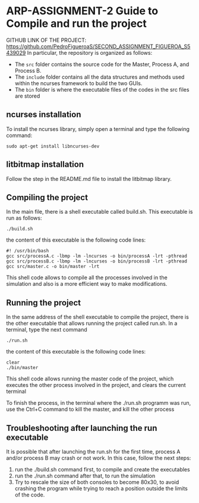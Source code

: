 # ARP-ASSIGNMENT-2 Guide to Compile and run the project
GITHUB LINK OF THE PROJECT: https://github.com/PedroFigueroaS/SECOND_ASSIGNMENT_FIGUEROA_S5439029
In particular, the repository is organized as follows:
- The `src` folder contains the source code for the Master, Process A, and Process B.
- The `include` folder contains all the data structures and methods used within the ncurses framework to build the two GUIs. 
- The `bin` folder is where the executable files of the codes in the src files are stored

## ncurses installation
To install the ncurses library, simply open a terminal and type the following command:
```console
sudo apt-get install libncurses-dev
```
## litbitmap installation
Follow the step in the README.md file to install the litbitmap library.

## Compiling the project

In the main file, there is a shell executable called build.sh. This executable is run as follows:

```console
./build.sh
```
the content of this executable is the following code lines:
```console
#! /usr/bin/bash
gcc src/processA.c -lbmp -lm -lncurses -o bin/processA -lrt -pthread
gcc src/processB.c -lbmp -lm -lncurses -o bin/processB -lrt -pthread
gcc src/master.c -o bin/master -lrt
```
This shell code allows to compile all the processes involved in the simulation and also is a more efficient way to make modifications.

## Running the project

In the same address of the shell executable to compile the project, there is the other executable that allows running the project called run.sh. In a terminal, type the next command

```console
./run.sh
```
the content of this executable is the following code lines:

```console
clear
./bin/master
```
This shell code allows running the master code of the project, which executes the other process involved in the project, and clears the current terminal

To finish the process, in the terminal where the ./run.sh programm was run, use the Ctrl+C command to kill the master, and kill the other process


## Troubleshooting after launching the run executable

It is possible that after launching the run.sh for the first time, process A and/or process B may crash or not work. In this case, follow the next steps:

1. run the ./build.sh command first, to compile and create the executables
2. run the ./run.sh command after that, to run the simulation
3. Try to rescale the size of both consoles to become 80x30, to avoid crashing the program while trying to reach a position outside the limits of the code.



